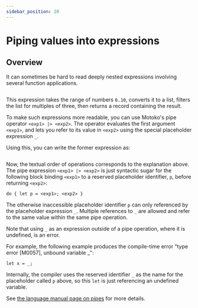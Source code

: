 ```yaml
---
sidebar_position: 20
---
```


# Piping values into expressions

## Overview

It can sometimes be hard to read deeply nested expressions involving several function applications.

``` motoko file=../examples/Unpiped.mo#L1-L8
```

This expression takes the range of numbers `0`..`10`, converts it to a list, filters the list for multiples of three, then returns a record containing the result.

To make such expressions more readable, you can use Motoko's pipe operator `<exp1> |> <exp2>`.
The operator evaluates the first argument `<exp1>`, and lets you refer to its value in `<exp2>` using the special placeholder expression `_`.

Using this, you can write the former expression as:

``` motoko file=../examples/Piped.mo#L1-L8
```

Now, the textual order of operations corresponds to the explanation above. The pipe expression `<exp1> |> <exp2>` is just syntactic sugar for the following block binding `<exp1>` to a reserved placeholder identifier, `p`, before returning `<exp2>`:

``` bnf
do { let p = <exp1>; <exp2> }
```

The otherwise inaccessible placeholder identifier `p` can only referenced by the placeholder expression `_`. Multiple references to `_` are allowed and refer to the same value within the same pipe operation.

Note that using `_` as an expression outside of a pipe operation, where it is undefined, is an error.

For example, the following example produces the compile-time error "type error [M0057], unbound variable _":

``` motoko
let x = _;
```

Internally, the compiler uses the reserved identifier `_` as the name for the placeholder called `p` above, so this `let` is just referencing an undefined variable.


See [the language manual page on pipes](../reference/language-manual#pipe-operators-and-placeholder-expressions) for more details.

